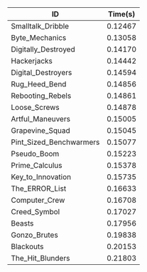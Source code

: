 |ID|Time(s)|
|-|-|
|Smalltalk_Dribble|0.12467|
|Byte_Mechanics|0.13058|
|Digitally_Destroyed|0.14170|
|Hackerjacks|0.14442|
|Digital_Destroyers|0.14594|
|Rug_Heed_Bend|0.14856|
|Rebooting_Rebels|0.14861|
|Loose_Screws|0.14878|
|Artful_Maneuvers|0.15005|
|Grapevine_Squad|0.15045|
|Pint_Sized_Benchwarmers|0.15077|
|Pseudo_Boom|0.15223|
|Prime_Calculus|0.15378|
|Key_to_Innovation|0.15735|
|The_ERROR_List|0.16633|
|Computer_Crew|0.16708|
|Creed_Symbol|0.17027|
|Beasts|0.17956|
|Gonzo_Brutes|0.19838|
|Blackouts|0.20153|
|The_Hit_Blunders|0.21803|
